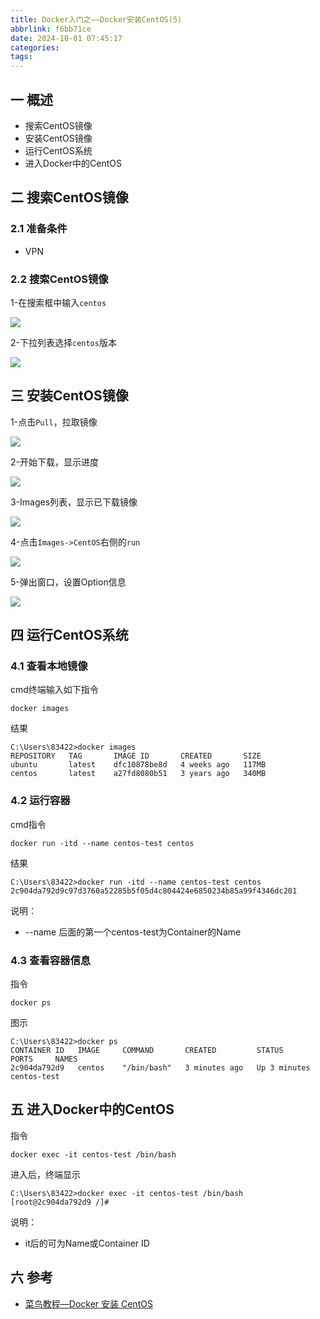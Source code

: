```yaml
---
title: Docker入门之——Docker安装CentOS(5)
abbrlink: f6bb71ce
date: 2024-10-01 07:45:17
categories:
tags:
---
```

## 一 概述

* 搜索CentOS镜像
* 安装CentOS镜像
* 运行CentOS系统
* 进入Docker中的CentOS

<!--more-->

## 二 搜索CentOS镜像

### 2.1 准备条件

* VPN

### 2.2 搜索CentOS镜像

1-在搜索框中输入`centos`

![][1]

2-下拉列表选择`centos`版本

![][2]

## 三 安装CentOS镜像

1-点击`Pull`，拉取镜像

![][3]

2-开始下载，显示进度

![][4]

3-Images列表，显示已下载镜像

![][5]

4-点击`Images->CentOS`右侧的`run`

![][6]

5-弹出窗口，设置Option信息

![][7]

## 四 运行CentOS系统

### 4.1 查看本地镜像

cmd终端输入如下指令

```
docker images
```

结果

```
C:\Users\83422>docker images
REPOSITORY   TAG       IMAGE ID       CREATED       SIZE
ubuntu       latest    dfc10878be8d   4 weeks ago   117MB
centos       latest    a27fd8080b51   3 years ago   340MB
```

### 4.2 运行容器

cmd指令

```
docker run -itd --name centos-test centos
```

结果

```
C:\Users\83422>docker run -itd --name centos-test centos
2c904da792d9c97d3760a52285b5f05d4c804424e6850234b85a99f4346dc201
```

说明：

* --name 后面的第一个centos-test为Container的Name

### 4.3 查看容器信息

指令

```
docker ps
```

图示

```
C:\Users\83422>docker ps
CONTAINER ID   IMAGE     COMMAND       CREATED         STATUS         PORTS     NAMES
2c904da792d9   centos    "/bin/bash"   3 minutes ago   Up 3 minutes             centos-test
```

## 五 进入Docker中的CentOS

指令

```
docker exec -it centos-test /bin/bash
```

进入后，终端显示

```
C:\Users\83422>docker exec -it centos-test /bin/bash
[root@2c904da792d9 /]#
```

说明：

* it后的可为Name或Container ID

## 六 参考

* [菜鸟教程—Docker 安装 CentOS](https://www.runoob.com/docker/docker-install-centos.html)



[1]:https://cdn.jsdelivr.net/gh/pgzxc/cdn/blog-docker/docker-5-centos-search-1.png
[2]:https://cdn.jsdelivr.net/gh/pgzxc/cdn/blog-docker/docker-5-centos-tag-2.png
[3]:https://cdn.jsdelivr.net/gh/pgzxc/cdn/blog-docker/docker-5-centos-pull-3.png
[4]:https://cdn.jsdelivr.net/gh/pgzxc/cdn/blog-docker/docker-5-centos-download-4.png
[5]:https://cdn.jsdelivr.net/gh/pgzxc/cdn/blog-docker/docker-5-centos-image-list-5.png
[6]:https://cdn.jsdelivr.net/gh/pgzxc/cdn/blog-docker/docker-5-centos-image-run-6.png
[7]:https://cdn.jsdelivr.net/gh/pgzxc/cdn/blog-docker/docker-5-centos-run-option-7.png